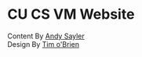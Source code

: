 # CU CS VM Website

Content By [Andy Sayler](https://www.andysayler.com)  
Design By [Tim o'Brien](http://t413.com/)  
